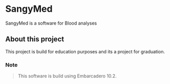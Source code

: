 # SangyMed
SangyMed is a software for Blood analyses

## About this project
This project is build for education purposes and its a project for graduation.


### Note
> This software is build using Embarcadero 10.2.

